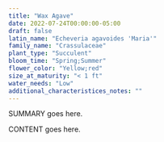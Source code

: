 ```yaml
---
title: "Wax Agave"
date: 2022-07-24T00:00:00-05:00
draft: false
latin_name: "Echeveria agavoides 'Maria'"
family_name: "Crassulaceae"
plant_type: "Succulent"
bloom_time: "Spring;Summer"
flower_color: "Yellow;red"
size_at_maturity: "< 1 ft"
water_needs: "Low"
additional_characteristices_notes: ""
---
```


SUMMARY goes here.

<!--more-->

CONTENT goes here.